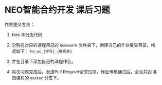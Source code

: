 
NEO智能合约开发  课后习题
====



作业提交方法： 

1. fork 本分支代码

2. 分别在对应的课程目录的 `homework` 文件夹下，新建自己的作业提交目录，格式如下： `hw_wx_{学号}_{群昵称}`

3. 并在目录下添加自己的课程作业。

4. 每次习题完成后，发送Pull Requset请求过来，作业审核通过后，会合并到 各自课程的 `master` 分支下。